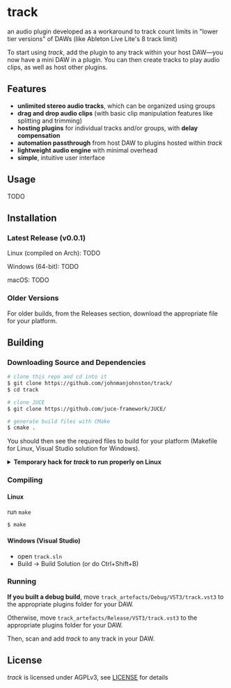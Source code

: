 # track
an audio plugin developed as a workaround to track count limits in "lower tier versions" of DAWs (like Ableton Live Lite's 8 track limit)

To start using *track*, add the plugin to any track within your host DAW—you now have a mini DAW in a plugin.
You can then create tracks to play audio clips, as well as host other plugins.

## Features
- **unlimited stereo audio tracks**, which can be organized using groups
- **drag and drop audio clips** (with basic clip manipulation features like splitting and trimming)
- **hosting plugins** for individual tracks and/or groups, with **delay compensation**
- **automation passthrough** from host DAW to plugins hosted within *track*
- **lightweight audio engine** with minimal overhead
- **simple**, intuitive user interface

## Usage
TODO

## Installation
### Latest Release (v0.0.1)
Linux (compiled on Arch): TODO

Windows (64-bit): TODO

macOS: TODO

### Older Versions
For older builds, from the Releases section, download the appropriate file for your platform.

## Building
### Downloading Source and Dependencies
```bash
# clone this repo and cd into it
$ git clone https://github.com/johnmanjohnston/track/
$ cd track

# clone JUCE
$ git clone https://github.com/juce-framework/JUCE/
```

```bash
# generate build files with CMake
$ cmake .
```

You should then see the required files to build for your platform (Makefile for Linux, Visual Studio solution for Windows).

<details>
    <summary>
        <b>Temporary hack for <i>track</i> to run properly on Linux</b>
    </summary>

<br>

On Linux, plugin editors hosted inside of *track* cannot be dragged around; this JUCE patch fixes that.

Inside `JUCE/modules/juce_audio_processors/format_types/juce_VST3PluginFormat.cpp`, add the following code anywhere inside the `VST3PluginWindow` struct:

```cpp
#if JUCE_LINUX
    void handleCommandMessage(int commandId) override {
        if (commandId == 420) {
            embeddedComponent.updateEmbeddedBounds();
        }
    }
#endif

```
</details>

### Compiling
#### Linux
run `make`
```bash
$ make
```

#### Windows (Visual Studio)
- open `track.sln`
- Build -> Build Solution (or do Ctrl+Shift+B)

### Running
**If you built a debug build**, move `track_artefacts/Debug/VST3/track.vst3` to the appropriate plugins folder for your DAW.

Otherwise, move `track_artefacts/Release/VST3/track.vst3` to the appropriate plugins folder for your DAW.

Then, scan and add *track* to any track in your DAW.

## License
*track* is licensed under AGPLv3, see [LICENSE](https://github.com/johnmanjohnston/track/blob/main/LICENSE) for details
